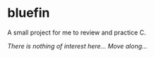 # bluefin

A small project for me to review and practice C.  

*There is nothing of interest here... Move along...*
